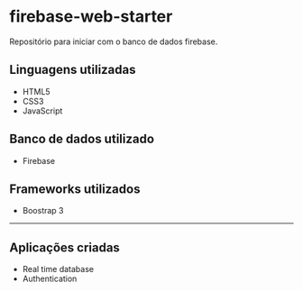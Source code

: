 # firebase-web-starter
Repositório para iniciar com o banco de dados firebase.

## Linguagens utilizadas
* HTML5
* CSS3
* JavaScript

## Banco de dados utilizado
* Firebase

## Frameworks utilizados
* Boostrap 3

---

## Aplicações criadas
* Real time database
* Authentication